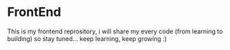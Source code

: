 # FrontEnd
This is my frontend reprository, i will share my every code (from learning to building) so stay tuned... keep learning, keep growing :)
